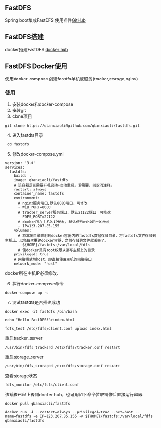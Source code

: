 ## FastDFS
Spring boot集成FastDFS
使用插件[GitHub](https://github.com/tobato/FastDFS_Client)

## FastDFS搭建
docker搭建FastDFS
[docker hub](https://hub.docker.com/r/qbanxiaoli/fastdfs)

##  FastDFS Docker使用
使用docker-compose 创建fastdfs单机版服务(tracker,storage,nginx)
### 使用
1. 安装docker和docker-compose  
2. 安装git    
3. clone项目    
 ```
 git clone https://qbanxiaoli@github.com/qbanxiaoli/fastdfs.git 
 ```    
4. 进入fastdfs目录  
```
 cd fastdfs
```   
5. 修改docker-compose.yml
```
version: '3.0'
services:
  fastdfs:
    build: .
    image: qbanxiaoli/fastdfs
    # 该容器是否需要开机启动+自动重启。若需要，则取消注释。
    restart: always
    container_name: fastdfs
    environment:
      # nginx服务端口,默认8080端口，可修改
      - WEB_PORT=8080
      # tracker_server服务端口，默认22122端口，可修改
      - FDFS_PORT=22122
      # docker所在主机的IP地址，默认使用eth0网卡的地址
      - IP=123.207.85.155
    volumes:
      # 将本地目录映射到docker容器内的fastdfs数据存储目录，将fastdfs文件存储到主机上，以免每次重建docker容器，之前存储的文件就丢失了。
      - ${HOME}/fastdfs:/var/local/fdfs
      # 使docker具有root权限以读写主机上的目录
    privileged: true
    # 网络模式为host，即直接使用主机的网络接口
    network_mode: "host"
```  
docker所在主机IP必须修改.
 
6. 执行docker-compose命令  
```
docker-compose up -d
```
7. 测试fastdfs是否搭建成功
```
docker exec -it fastdfs /bin/bash 
```
```
echo "Hello FastDFS!">index.html
```
```
fdfs_test /etc/fdfs/client.conf upload index.html
```      


重启tracker_server
```
/usr/bin/fdfs_trackerd /etc/fdfs/tracker.conf restart
```
重启storage_server
```
/usr/bin/fdfs_storaged /etc/fdfs/storage.conf restart
```
查看storage状态
```
fdfs_monitor /etc/fdfs/client.conf
```
该镜像已经上传到docker hub，也可用如下命令拉取镜像后直接运行容器
```
docker pull qbanxiaoli/fastdfs
```
```
docker run -d --restart=always --privileged=true --net=host --name=fastdfs -e IP=123.207.85.155 -v ${HOME}/fastdfs:/var/local/fdfs qbanxiaoli/fastdfs
```